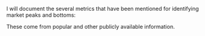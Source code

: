 I will document the several metrics that have been mentioned for identifying market peaks and bottoms:

These come from popular and other publicly available information. 
